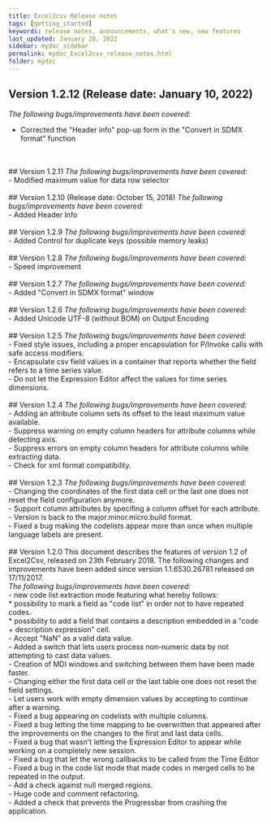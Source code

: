 ```yaml
---
title: Excel2csv Release notes
tags: [getting_started]
keywords: release notes, announcements, what's new, new features
last_updated: January 28, 2022
sidebar: mydoc_sidebar
permalink: mydoc_Excel2csv_release_notes.html
folder: mydoc
---
```

## Version 1.2.12 (Release date: January 10, 2022)
<i>The following bugs/improvements have been covered:</i> <br>
- Corrected the "Header info" pop-up form in the "Convert in SDMX format" function
<br>
<br>
## Version 1.2.11
<i>The following bugs/improvements have been covered:</i> <br>
- Modified maximum value for data row selector
<br>
<br>
## Version 1.2.10 (Release date: October 15, 2018)
<i>The following bugs/improvements have been covered:</i> <br>
- Added Header Info
<br>
<br>
## Version 1.2.9
<i>The following bugs/improvements have been covered:</i> <br>
- Added Control for duplicate keys (possible memory leaks)
<br>
<br>
## Version 1.2.8
<i>The following bugs/improvements have been covered:</i> <br>
- Speed improvement
<br>
<br>
## Version 1.2.7
<i>The following bugs/improvements have been covered:</i> <br>
- Added "Convert in SDMX format" window
<br>
<br>
## Version 1.2.6
<i>The following bugs/improvements have been covered:</i> <br>
- Added Unicode UTF-8 (without BOM) on Output Encoding
<br>
<br>
## Version 1.2.5
<i>The following bugs/improvements have been covered:</i> <br>
- Fixed style issues, including a proper encapsulation for P/Invoke calls with safe access modifiers.<br>
- Encapsulate csv field values in a container that reports whether the field refers to a time series value.<br>
- Do not let the Expression Editor affect the values for time series dimensions. <br>
<br>
## Version 1.2.4
<i>The following bugs/improvements have been covered:</i> <br>
- Adding an attribute column sets its offset to the least maximum value available.<br>
- Suppress warning on empty column headers for attribute columns while detecting axis.<br>
- Suppress errors on empty column headers for attribute columns while extracting data.<br>
- Check for xml format compatibility.<br>
<br>
## Version 1.2.3
<i>The following bugs/improvements have been covered:</i> <br>
- Changing the coordinates of the first data cell or the last one does not  reset the field configuration anymore.<br>
- Support column attributes by specifing a column offset for each attribute.<br>
- Version is back to the major.minor.micro.build format.<br>
- Fixed a bug making the codelists appear more than once when multiple
  language labels are present.<br>
<br>
## Version 1.2.0
This document describes the features of version 1.2 of Excel2Csv, released
on 23th February 2018. The following changes and improvements have been
added since version 1.1.6530.26781 released on 17/11/2017.<br>
<i>The following bugs/improvements have been covered:</i> <br>
- new code list extraction mode featuring what hereby follows:<br>
  * possibility to mark a field as "code list" in order not to have repeated
    codes.<br>
  * possibility to add a field that contains a description embedded in a
    "code + description expression" cell.<br>
- Accept "NaN" as a valid data value.<br>
- Added a switch that lets users process non-numeric data by not attempting
  to cast data values.<br>
- Creation of MDI windows and switching between them have been made faster.<br>
- Changing either the first data cell or the last table one does not reset
  the field settings.<br>
- Let users work with empty dimension values by accepting to continue after
  a warning.<br>
- Fixed a bug appearing on codelists with multiple columns.<br>
- Fixed a bug letting the time mapping to be overwritten that appeared after
  the improvements on the changes to the first and last data cells.<br>
- Fixed a bug that wasn't letting the Expression Editor to appear while
  working on a completely new session.<br>
- Fixed a bug that let the wrong callbacks to be called from the Time Editor<br>
- Fixed a bug in the code list mode that made codes in merged cells to be
  repeated in the output.<br>
- Add a check against null merged regions.<br>
- Huge code and comment refactoring.<br>
- Added a check that prevents the Progressbar from crashing the application.<br>
<br>
